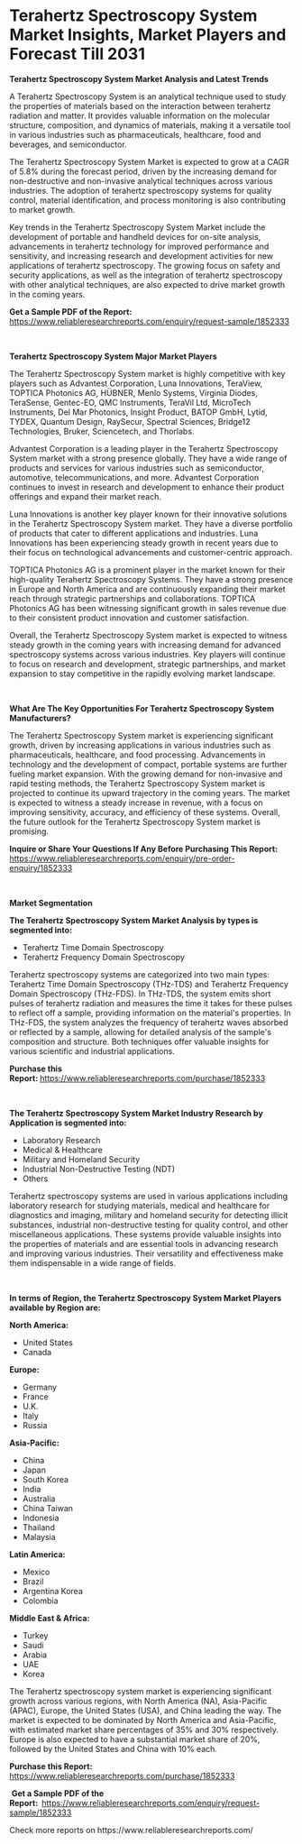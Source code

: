 <p><h1>Terahertz Spectroscopy System Market Insights, Market Players and Forecast Till 2031</h1></p><p><strong>Terahertz Spectroscopy System Market Analysis and Latest Trends</strong></p>
<p><p>A Terahertz Spectroscopy System is an analytical technique used to study the properties of materials based on the interaction between terahertz radiation and matter. It provides valuable information on the molecular structure, composition, and dynamics of materials, making it a versatile tool in various industries such as pharmaceuticals, healthcare, food and beverages, and semiconductor.</p><p>The Terahertz Spectroscopy System Market is expected to grow at a CAGR of 5.8% during the forecast period, driven by the increasing demand for non-destructive and non-invasive analytical techniques across various industries. The adoption of terahertz spectroscopy systems for quality control, material identification, and process monitoring is also contributing to market growth.</p><p>Key trends in the Terahertz Spectroscopy System Market include the development of portable and handheld devices for on-site analysis, advancements in terahertz technology for improved performance and sensitivity, and increasing research and development activities for new applications of terahertz spectroscopy. The growing focus on safety and security applications, as well as the integration of terahertz spectroscopy with other analytical techniques, are also expected to drive market growth in the coming years.</p></p>
<p><strong>Get a Sample PDF of the Report:&nbsp;</strong> <a href="https://www.reliableresearchreports.com/enquiry/request-sample/1852333">https://www.reliableresearchreports.com/enquiry/request-sample/1852333</a></p>
<p>&nbsp;</p>
<p><strong>Terahertz Spectroscopy System Major Market Players</strong></p>
<p><p>The Terahertz Spectroscopy System market is highly competitive with key players such as Advantest Corporation, Luna Innovations, TeraView, TOPTICA Photonics AG, HÜBNER, Menlo Systems, Virginia Diodes, TeraSense, Gentec-EO, QMC Instruments, TeraVil Ltd, MicroTech Instruments, Del Mar Photonics, Insight Product, BATOP GmbH, Lytid, TYDEX, Quantum Design, RaySecur, Spectral Sciences, Bridge12 Technologies, Bruker, Sciencetech, and Thorlabs.</p><p>Advantest Corporation is a leading player in the Terahertz Spectroscopy System market with a strong presence globally. They have a wide range of products and services for various industries such as semiconductor, automotive, telecommunications, and more. Advantest Corporation continues to invest in research and development to enhance their product offerings and expand their market reach.</p><p>Luna Innovations is another key player known for their innovative solutions in the Terahertz Spectroscopy System market. They have a diverse portfolio of products that cater to different applications and industries. Luna Innovations has been experiencing steady growth in recent years due to their focus on technological advancements and customer-centric approach.</p><p>TOPTICA Photonics AG is a prominent player in the market known for their high-quality Terahertz Spectroscopy Systems. They have a strong presence in Europe and North America and are continuously expanding their market reach through strategic partnerships and collaborations. TOPTICA Photonics AG has been witnessing significant growth in sales revenue due to their consistent product innovation and customer satisfaction.</p><p>Overall, the Terahertz Spectroscopy System market is expected to witness steady growth in the coming years with increasing demand for advanced spectroscopy systems across various industries. Key players will continue to focus on research and development, strategic partnerships, and market expansion to stay competitive in the rapidly evolving market landscape.</p></p>
<p>&nbsp;</p>
<p><strong>What Are The Key Opportunities For Terahertz Spectroscopy System Manufacturers?</strong></p>
<p><p>The Terahertz Spectroscopy System market is experiencing significant growth, driven by increasing applications in various industries such as pharmaceuticals, healthcare, and food processing. Advancements in technology and the development of compact, portable systems are further fueling market expansion. With the growing demand for non-invasive and rapid testing methods, the Terahertz Spectroscopy System market is projected to continue its upward trajectory in the coming years. The market is expected to witness a steady increase in revenue, with a focus on improving sensitivity, accuracy, and efficiency of these systems. Overall, the future outlook for the Terahertz Spectroscopy System market is promising.</p></p>
<p><strong>Inquire or Share Your Questions If Any Before Purchasing This Report:</strong> <a href="https://www.reliableresearchreports.com/enquiry/pre-order-enquiry/1852333">https://www.reliableresearchreports.com/enquiry/pre-order-enquiry/1852333</a></p>
<p>&nbsp;</p>
<p><strong>Market Segmentation</strong></p>
<p><strong>The Terahertz Spectroscopy System Market Analysis by types is segmented into:</strong></p>
<p><ul><li>Terahertz Time Domain Spectroscopy</li><li>Terahertz Frequency Domain Spectroscopy</li></ul></p>
<p><p>Terahertz spectroscopy systems are categorized into two main types: Terahertz Time Domain Spectroscopy (THz-TDS) and Terahertz Frequency Domain Spectroscopy (THz-FDS). In THz-TDS, the system emits short pulses of terahertz radiation and measures the time it takes for these pulses to reflect off a sample, providing information on the material's properties. In THz-FDS, the system analyzes the frequency of terahertz waves absorbed or reflected by a sample, allowing for detailed analysis of the sample's composition and structure. Both techniques offer valuable insights for various scientific and industrial applications.</p></p>
<p><strong>Purchase this Report:&nbsp;</strong><a href="https://www.reliableresearchreports.com/purchase/1852333">https://www.reliableresearchreports.com/purchase/1852333</a></p>
<p>&nbsp;</p>
<p><strong>The Terahertz Spectroscopy System Market Industry Research by Application is segmented into:</strong></p>
<p><ul><li>Laboratory Research</li><li>Medical & Healthcare</li><li>Military and Homeland Security</li><li>Industrial Non-Destructive Testing (NDT)</li><li>Others</li></ul></p>
<p><p>Terahertz spectroscopy systems are used in various applications including laboratory research for studying materials, medical and healthcare for diagnostics and imaging, military and homeland security for detecting illicit substances, industrial non-destructive testing for quality control, and other miscellaneous applications. These systems provide valuable insights into the properties of materials and are essential tools in advancing research and improving various industries. Their versatility and effectiveness make them indispensable in a wide range of fields.</p></p>
<p>&nbsp;</p>
<p><strong>In terms of Region, the Terahertz Spectroscopy System Market Players available by Region are:</strong></p>
<p>
    <p> <strong> North America: </strong>
        <ul>
            <li>United States</li>
            <li>Canada</li>
        </ul>
        </p> 
    <p> <strong> Europe: </strong>
        <ul>
            <li>Germany</li>
            <li>France</li>
            <li>U.K.</li>
            <li>Italy</li>
            <li>Russia</li>
        </ul>
        </p> 
    <p> <strong> Asia-Pacific: </strong>
        <ul>
            <li>China</li>
            <li>Japan</li>
            <li>South Korea</li>
            <li>India</li>
            <li>Australia</li>
            <li>China Taiwan</li>
            <li>Indonesia</li>
            <li>Thailand</li>
            <li>Malaysia</li>
        </ul>
        </p> 
    <p> <strong> Latin America: </strong>
        <ul>
            <li>Mexico</li>
            <li>Brazil</li>
            <li>Argentina Korea</li>
            <li>Colombia</li>
        </ul>
        </p> 
    <p> <strong> Middle East & Africa: </strong>
        <ul>
            <li>Turkey</li>
            <li>Saudi</li>
            <li>Arabia</li>
            <li>UAE</li>
            <li>Korea</li>
        </ul>
    </p>
    </p>
<p><p>The Terahertz spectroscopy system market is experiencing significant growth across various regions, with North America (NA), Asia-Pacific (APAC), Europe, the United States (USA), and China leading the way. The market is expected to be dominated by North America and Asia-Pacific, with estimated market share percentages of 35% and 30% respectively. Europe is also expected to have a substantial market share of 20%, followed by the United States and China with 10% each.</p></p>
<p><strong>Purchase this Report: </strong><a href="https://www.reliableresearchreports.com/purchase/1852333">https://www.reliableresearchreports.com/purchase/1852333</a></p>
<p>&nbsp;<strong>Get a Sample PDF of the Report:&nbsp;&nbsp;</strong><a href="https://www.reliableresearchreports.com/enquiry/request-sample/1852333">https://www.reliableresearchreports.com/enquiry/request-sample/1852333</a></p>
<p><strong></strong></p>
<p>Check more reports on https://www.reliableresearchreports.com/</p>